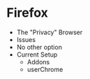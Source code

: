 # Firefox

- The "Privacy" Browser
- Issues
- No other option
- Current Setup
    - Addons
    - userChrome
